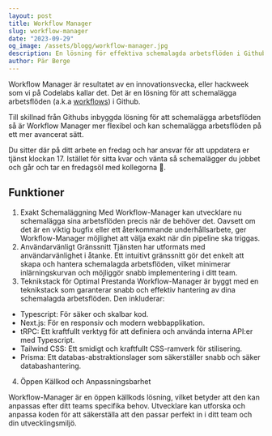 ```yaml
---
layout: post
title: Workflow Manager
slug: workflow-manager
date: "2023-09-29"
og_image: /assets/blogg/workflow-manager.jpg
description: En lösning för effektiva schemalagda arbetsflöden i Github
author: Pär Berge
---
```


Workflow Manager är resultatet av en innovationsvecka, eller hackweek som vi på Codelabs kallar det.
Det är en lösning för att schemalägga arbetsflöden (a.k.a [workflows](https://docs.github.com/en/actions/using-workflows)) i Github.

Till skillnad från Githubs inbyggda lösning för att schemalägga arbetsflöden så är Workflow Manager mer flexibel och kan schemalägga arbetsflöden på ett mer avancerat sätt.

Du sitter där på ditt arbete en fredag och har ansvar för att uppdatera er tjänst klockan 17.
Istället för sitta kvar och vänta så schemalägger du jobbet och går och tar en fredagsöl med kollegorna 🍻.


## Funktioner
1. Exakt Schemaläggning
Med Workflow-Manager kan utvecklare nu schemalägga sina arbetsflöden precis när de behöver det. Oavsett om det är en viktig bugfix eller ett återkommande underhållsarbete, ger Workflow-Manager möjlighet att välja exakt när din pipeline ska triggas.
2. Användarvänligt Gränssnitt
Tjänsten har utformats med användarvänlighet i åtanke. Ett intuitivt gränssnitt gör det enkelt att skapa och hantera schemalagda arbetsflöden, vilket minimerar inlärningskurvan och möjliggör snabb implementering i ditt team.
3. Teknikstack för Optimal Prestanda
Workflow-Manager är byggt med en teknikstack som garanterar snabb och effektiv hantering av dina schemalagda arbetsflöden. Den inkluderar:

* Typescript: För säker och skalbar kod.
* Next.js: För en responsiv och modern webbapplikation.
* tRPC: Ett kraftfullt verktyg för att definiera och använda interna API:er med Typescript.
* Tailwind CSS: Ett smidigt och kraftfullt CSS-ramverk för stilisering.
* Prisma: Ett databas-abstraktionslager som säkerställer snabb och säker databashantering.

4.  Öppen Källkod och Anpassningsbarhet

Workflow-Manager är en öppen källkods lösning, vilket betyder att den kan anpassas efter ditt teams specifika behov. Utvecklare kan utforska och anpassa koden för att säkerställa att den passar perfekt in i ditt team och din utvecklingsmiljö.
